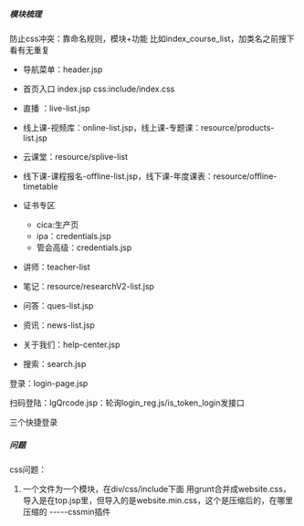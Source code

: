 ##### 模块梳理

防止css冲突：靠命名规则，模块+功能   比如index_course_list，加类名之前搜下看有无重复

- 导航菜单：header.jsp

- 首页入口 index.jsp   css:include/index.css
- 直播  ：live-list.jsp
- 线上课-视频库：online-list.jsp，线上课-专题课：resource/products-list.jsp
- 云课堂：resource/splive-list
- 线下课-课程报名-offline-list.jsp，线下课-年度课表：resource/offline-timetable
- 证书专区
  - cica:生产页
  - ipa：credentials.jsp
  - 管会高级：credentials.jsp
- 讲师：teacher-list
- 笔记：resource/researchV2-list.jsp
- 问答：ques-list.jsp
- 资讯：news-list.jsp
- 关于我们：help-center.jsp
- 搜索：search.jsp

登录：login-page.jsp

扫码登陆：lgQrcode.jsp：轮询login_reg.js/is_token_login发接口

三个快捷登录



##### 问题

css问题：

1. 一个文件为一个模块，在div/css/include下面   用grunt合并成website.css，导入是在top.jsp里，但导入的是website.min.css，这个是压缩后的，在哪里压缩的  -----cssmin插件